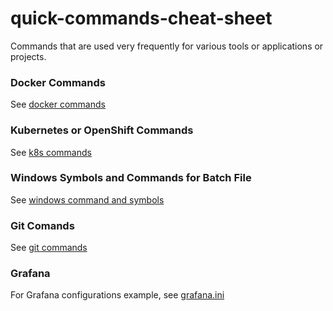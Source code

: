# quick-commands-cheat-sheet

Commands that are used very frequently for various tools or applications or projects.

### Docker Commands
See [docker commands](/docker-commands)

### Kubernetes or OpenShift Commands
See [k8s commands](/kubernetes)

### Windows Symbols and Commands for Batch File 
See [windows command and symbols](/windows-batch-file)

### Git Comands
See [git commands](/git)

### Grafana
For Grafana configurations example, see [grafana.ini](/grafana-ini)
